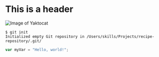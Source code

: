 # This is a header
![Image of Yaktocat](https://octodex.github.com/images/yaktocat.png)
```
$ git init 
Initialized empty Git repository in /Users/skills/Projects/recipe-repository/.git/
```
``` javascript 
var myVar = "Hello, world!";
```

